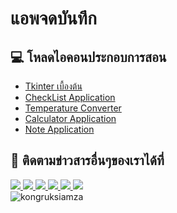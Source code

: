 # แอพจดบันทึก
## 💻 โหลดไอคอนประกอบการสอน
- [Tkinter เบื้องต้น](https://www.iconarchive.com/show/noto-emoji-smileys-icons-by-google/10115-hear-no-evil-monkey-icon.html)
- [CheckList Application](https://www.iconarchive.com/show/noto-emoji-objects-icons-by-google/62925-spiral-calendar-icon.html)
- [Temperature Converter](https://www.iconarchive.com/show/noto-emoji-travel-places-icons-by-google/42650-thermometer-icon.html)
- [Calculator Application](https://www.iconarchive.com/show/enkel-icons-by-froyoshark/Calculator-icon.html)
- [Note Application](https://www.iconarchive.com/show/noto-emoji-objects-icons-by-google/62923-spiral-notepad-icon.html)

## 📢 ติดตามข่าวสารอื่นๆของเราได้ที่
<div id="badges">
  <a href="https://www.facebook.com/KongRuksiamTutorial" target="_blank">
    <img src="https://img.shields.io/badge/Facebook-1877F2?style=for-the-badge&logo=facebook&logoColor=white"/>
  </a>
  <a href="https://www.youtube.com/@KongRuksiamOfficial" target="_blank">
    <img src="https://img.shields.io/badge/YouTube-FF0000?style=for-the-badge&logo=youtube&logoColor=white"/>
  </a>
    <a href="https://www.udemy.com/user/kong-ruksiam/" target="_blank">
    <img src="https://img.shields.io/badge/Udemy-A435F0?style=for-the-badge&logo=Udemy&logoColor=white"/>
  </a>
  <a href="https://medium.com/@kongruksiam" target="_blank">
    <img src="https://img.shields.io/badge/Medium-12100E?style=for-the-badge&logo=medium&logoColor=white"/>
  </a>
  <a href="https://codepen.io/kongruksiamstudio" target="_blank">
    <img src="https://img.shields.io/badge/Codepen-000000?style=for-the-badge&logo=codepen&logoColor=white"/>
  </a>
  <a href="https://www.tiktok.com/@kongruksiamstudio" target="_blank">
    <img src="https://img.shields.io/badge/TikTok-000000?style=for-the-badge&logo=tiktok&logoColor=white"/>
  </a>
  <br>
  <img src="https://komarev.com/ghpvc/?username=kongruksiamza&style=flat-square&color=blue" alt="kongruksiamza"/>
</div>

